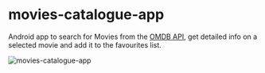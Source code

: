 # movies-catalogue-app

Android app to search for Movies from the [OMDB API](https://www.omdbapi.com), get detailed info on a selected movie and add it to the favourites list.

![movies-catalogue-app](https://github.com/menghif/movies-catalogue-app/assets/53121061/850d31a3-7b17-4b9f-a34f-b2a6d4baee82)
